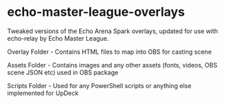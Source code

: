 # echo-master-league-overlays
Tweaked versions of the Echo Arena Spark overlays, updated for use with echo-relay by Echo Master League.

Overlay Folder - Contains HTML files to map into OBS for casting scene

Assets Folder - Contains images and any other assets (fonts, videos, OBS scene JSON etc) used in OBS package

Scripts Folder - Used for any PowerShell scripts or anything else implemented for UpDeck

